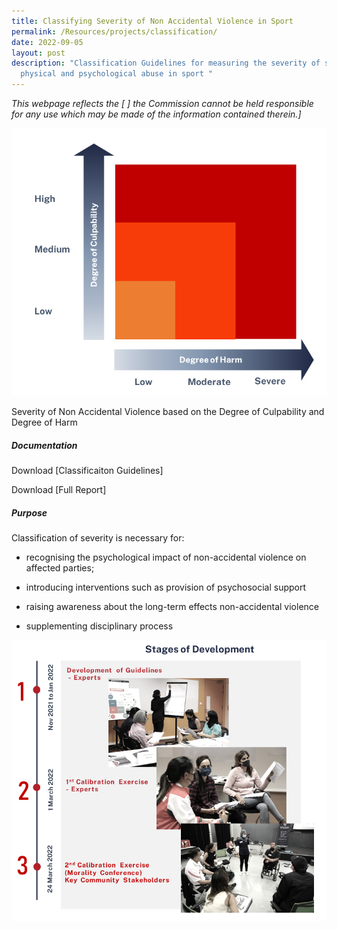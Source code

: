 ```yaml
---
title: Classifying Severity of Non Accidental Violence in Sport
permalink: /Resources/projects/classification/
date: 2022-09-05
layout: post
description: "Classification Guidelines for measuring the severity of sexual,
  physical and psychological abuse in sport "
---
```

*This webpage reflects the [ ] the Commission cannot be held responsible for any use which may be made of the information contained therein.]*


![Picture of Graph with two Axis](/images/CGGrid.png)

Severity of Non Accidental Violence based on 
the Degree of Culpability and Degree of Harm

##### **Documentation**

Download [Classificaiton Guidelines]

Download [Full Report]


##### **Purpose**

Classification of severity is necessary for:

* recognising the psychological impact of non-accidental violence on affected parties;

* introducing interventions such as provision of psychosocial support

* raising awareness about the long-term effects non-accidental violence

* supplementing disciplinary process  




![Picture of Consultations](/images/CG.png)